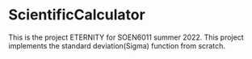 # ScientificCalculator
This is the project ETERNITY for SOEN6011 summer 2022.
This project implements the standard deviation(Sigma) function from scratch.
